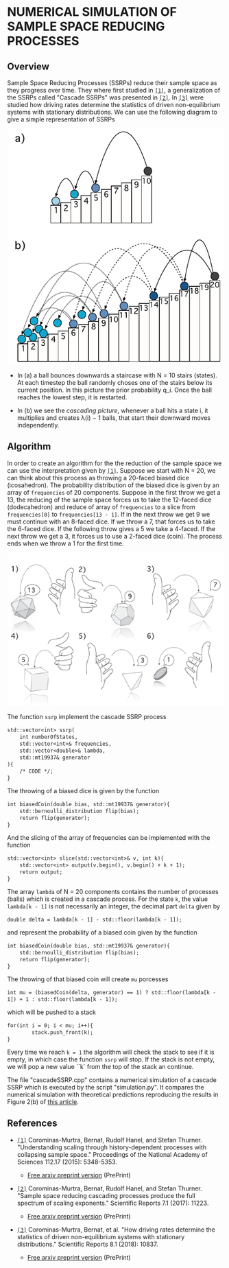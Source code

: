 # NUMERICAL SIMULATION OF SAMPLE SPACE REDUCING PROCESSES
## Overview
Sample Space Reducing Processes (SSRPs) reduce their sample space as they progress over time. They where first studied in [`[1]`](https://www.pnas.org/doi/abs/10.1073/pnas.1420946112), a generalization of the SSRPs called "Cascade SSRPs" was presented in [`[2]`](https://www.nature.com/articles/s41598-017-09836-4).  In [`[3]`](https://www.nature.com/articles/s41598-018-28962-1)  were studied how driving rates determine the statistics of driven non-equilibrium systems with stationary distributions. We can use the following diagram to give a simple representation of SSRPs

![](/images/ssrp.png)

* In (a) a ball bounces downwards a staircase with N = 10 stairs (states). At each timestep the ball randomly choses one of the stairs below its current position. In this
picture the prior probability q_i. Once the ball reaches the lowest step, it is restarted.

* In (b) we see the *cascading picture*,  whenever a ball hits a state i, it multiplies and creates λ(i) − 1 balls, that start their downward moves independently. 

## Algorithm
In order to create an algorithm for the the reduction of the sample space we can use the interpretation given by [`[1]`](https://www.pnas.org/doi/abs/10.1073/pnas.1420946112). Suppose we start with N = 20, we can think about this process as throwing a 20-faced biased dice (icosahedron). The probability distribution of the biased dice is given by an array of ``frequencies`` of 20 components. Suppose in the first throw we get a 13, the reducing of the sample space forces us to take the 12-faced dice (dodecahedron) and reduce of array of ``frequencies`` to a slice from ``frequencies[0]`` to ``frequencies[13 - 1]``. If in the next throw we get 9 we must continue with an 8-faced dice. If we throw a 7, that forces us to take the 6-faced dice. If the following throw gives a 5 we take a 4-faced. If the next throw we get a 3, it forces us to use a 2-faced dice (coin). The process ends when we throw a 1 for the first time.

![](/images/biaseddice.png)

The function ``ssrp`` implement the cascade SSRP process
```
std::vector<int> ssrp(
    int numberOfStates, 
    std::vector<int>& frequencies,
    std::vector<double>& lambda,
    std::mt19937& generator	
){
    /* CODE */;
}
```
The throwing of a biased dice is given by the function
```
int biasedCoin(double bias, std::mt19937& generator){
    std::bernoulli_distribution flip(bias);
    return flip(generator);
}
```
And the slicing of the array of frequencies can be implemented with the function
```
std::vector<int> slice(std::vector<int>& v, int k){
    std::vector<int> output(v.begin(), v.begin() + k + 1);
    return output;
}
```
The array ``lambda`` of N = 20 components contains the number of processes (balls) which is created in a cascade process. For the state ``k``, the value ``lambda[k - 1]`` is not necessarily an integer, the decimal part ``delta`` given by
```
double delta = lambda[k - 1] - std::floor(lambda[k - 1]);
```
and represent the probability of a biased coin given by the function
```
int biasedCoin(double bias, std::mt19937& generator){
    std::bernoulli_distribution flip(bias);
    return flip(generator);
}
```
The throwing of that biased coin will create ``mu`` porcesses
```
int mu = (biasedCoin(delta, generator) == 1) ? std::floor(lambda[k - 1]) + 1 : std::floor(lambda[k - 1]);
```
which will be pushed to a stack
```
for(int i = 0; i < mu; i++){
		stack.push_front(k);
}
```
Every time we reach ``k = 1`` the algorithm will check the stack to see if it is empty, in which case the function ``ssrp`` will stop. If the stack is not empty, we will pop a new value ``k` from the top of the stack an continue. 

The file "cascadeSSRP.cpp" contains a numerical simulation of a cascade SSRP which is executed by the script "simulation.py". It compares the numerical simulation with theoretical predictions reproducing the results in Figure 2(b) of [this article](https://www.nature.com/articles/s41598-018-28962-1).


## References
* [`[1]`](https://www.pnas.org/doi/abs/10.1073/pnas.1420946112) Corominas-Murtra, Bernat, Rudolf Hanel, and Stefan Thurner. "Understanding scaling through history-dependent processes with collapsing sample space." Proceedings of the National Academy of Sciences 112.17 (2015): 5348-5353.
  - [Free arxiv preprint version](https://arxiv.org/abs/1407.2775) (PrePrint)

* [`[2]`](https://www.nature.com/articles/s41598-017-09836-4) Corominas-Murtra, Bernat, Rudolf Hanel, and Stefan Thurner. "Sample space reducing cascading processes produce the full spectrum of scaling exponents." Scientific Reports 7.1 (2017): 11223.
  - [Free arxiv preprint version](https://arxiv.org/abs/1703.10100) (PrePrint)

* [`[3]`](https://www.nature.com/articles/s41598-018-28962-1) Corominas-Murtra, Bernat, et al. "How driving rates determine the statistics of driven non-equilibrium systems with stationary distributions." Scientific Reports 8.1 (2018): 10837.
  - [Free arxiv preprint version](https://arxiv.org/abs/1706.10202) (PrePrint)



